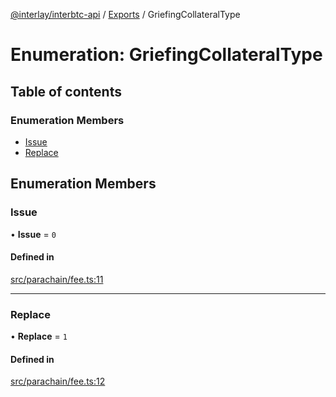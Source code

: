 [@interlay/interbtc-api](../README.md) / [Exports](../modules.md) / GriefingCollateralType

# Enumeration: GriefingCollateralType

## Table of contents

### Enumeration Members

- [Issue](GriefingCollateralType.md#issue)
- [Replace](GriefingCollateralType.md#replace)

## Enumeration Members

### <a id="issue" name="issue"></a> Issue

• **Issue** = ``0``

#### Defined in

[src/parachain/fee.ts:11](https://github.com/interlay/interbtc-api/blob/1c0379f56248ac2da57930d5704199f69f941aa8/src/parachain/fee.ts#L11)

___

### <a id="replace" name="replace"></a> Replace

• **Replace** = ``1``

#### Defined in

[src/parachain/fee.ts:12](https://github.com/interlay/interbtc-api/blob/1c0379f56248ac2da57930d5704199f69f941aa8/src/parachain/fee.ts#L12)
